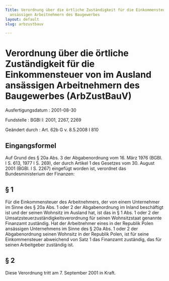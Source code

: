 ```yaml
---
Title: Verordnung über die örtliche Zuständigkeit für die Einkommensteuer von im Ausland
  ansässigen Arbeitnehmern des Baugewerbes
layout: default
slug: arbzustbauv

---
```


# Verordnung über die örtliche Zuständigkeit für die Einkommensteuer von im Ausland ansässigen Arbeitnehmern des Baugewerbes (ArbZustBauV)

Ausfertigungsdatum
:   2001-08-30

Fundstelle
:   BGBl I: 2001, 2267, 2269

Geändert durch
:   Art. 62b G v. 8.5.2008 I 810


## Eingangsformel

Auf Grund des § 20a Abs. 3 der Abgabenordnung vom 16. März 1976 (BGBl.
I S. 613, 1977 I S. 269), der durch Artikel 1 des Gesetzes vom 30.
August 2001 (BGBl. I S. 2267) eingefügt worden ist, verordnet das
Bundesministerium der Finanzen:


## § 1

Für die Einkommensteuer des Arbeitnehmers, der von einem Unternehmer
im Sinne des § 20a Abs. 1 oder 2 der Abgabenordnung im Inland
beschäftigt ist und der seinen Wohnsitz im Ausland hat, ist das in § 1
Abs. 1 oder 2 der Umsatzsteuerzuständigkeitsverordnung für seinen
Wohnsitzstaat genannte Finanzamt zuständig. Hat der Arbeitnehmer eines
in der Republik Polen ansässigen Unternehmens im Sinne des § 20a Abs.
1 oder 2 der Abgabenordnung seinen Wohnsitz in der Republik Polen, ist
für seine Einkommensteuer abweichend von Satz 1 das Finanzamt
zuständig, das für seinen Arbeitgeber zuständig ist.


## § 2

Diese Verordnung tritt am 7. September 2001 in Kraft.

